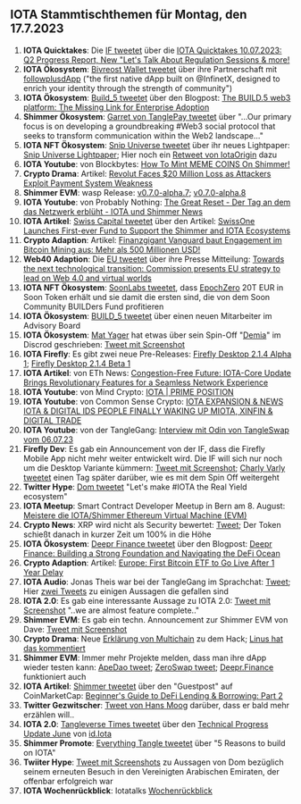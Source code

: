 ## IOTA Stammtischthemen für Montag, den 17.7.2023

1. **IOTA Quicktakes**: Die [IF tweetet](https://twitter.com/iota/status/1678328300769296384?s=20) über die [IOTA Quicktakes 10.07.2023: Q2 Progress Report, New "Let's Talk About Regulation Sessions & more!](https://www.youtube.com/watch?v=7B5tTd3d_VY)
2. **IOTA Ökosystem**: [Bivreost Wallet tweetet](https://twitter.com/bivreost/status/1678490891709739020?s=20) über ihre Partnerschaft mit [followplusdApp](https://twitter.com/followplusdapp) ("the first native dApp built on @InfinetX, designed to enrich your identity through the strength of community")
3. **IOTA Ökosystem**: [Build_5 tweetet](https://twitter.com/build5tech/status/1678640426687819777?s=20) über den Blogpost: [The BUILD.5 web3 platform: The Missing Link for Enterprise Adoption](https://build5.com/blog/platform/)
4. **Shimmer Ökosystem**: [Garret von TanglePay tweetet](https://twitter.com/GarrettBullish/status/1678624907171864577?s=20) über "...Our primary focus is on developing a groundbreaking #Web3 social protocol that seeks to transform communication within the Web2 landscape..."
5. **IOTA NFT Ökosystem**: [Snip Universe tweetet](https://twitter.com/snippool/status/1678670656655728640?s=20) über ihr neues Lightpaper: [Snip Universe Lightpaper](https://medium.com/@snippool/snip-universe-lightpaper-93ca5d77e777); Hier noch ein [Retweet von IotaOrigin](https://twitter.com/origin_iota/status/1678675602344222720?s=20) dazu
6. **IOTA Youtube**: von Blockbytes: [How To Mint MEME COINS On Shimmer!](https://twitter.com/origin_iota/status/1678675602344222720?s=20)
7. **Crypto Drama**: Artikel: [Revolut Faces $20 Million Loss as Attackers Exploit Payment System Weakness](https://thehackernews.com/2023/07/hackers-steal-20-million-by-exploiting.html)
8. **Shimmer EVM**: wasp Release: [v0.7.0-alpha.7](https://github.com/iotaledger/wasp/releases); [v0.7.0-alpha.8](https://github.com/iotaledger/wasp/releases/tag/v0.7.0-alpha.8)
9. **IOTA Youtube**: von Probably Nothing: [The Great Reset - Der Tag an dem das Netzwerk erblüht - IOTA und Shimmer News](https://www.youtube.com/watch?v=k3S6-9Y0x9g)
10. **IOTA Artikel**: [Swiss Capital tweetet](https://twitter.com/Swissonecapital/status/1678775186689228800?s=20) über den Artikel: [SwissOne Launches First-ever Fund to Support the Shimmer and IOTA Ecosystems](https://techpope.com/swissone-launches-first-ever-fund-to-support-the-shimmer-and-iota-ecosystems/)
11. **Crypto Adaption**: Artikel: [Finanzgigant Vanguard baut Engagement im Bitcoin Mining aus: Mehr als 500 Millionen USD!](https://www.blocktrainer.de/vanguard-baut-bitcoin-mining-aus/)
12. **Web40 Adaption**: Die [EU tweetet](https://twitter.com/DigitalEU/status/1678764358372044801?s=20) über ihre Presse Mitteilung: [Towards the next technological transition: Commission presents EU strategy to lead on Web 4.0 and virtual worlds](https://ec.europa.eu/commission/presscorner/detail/en/ip_23_3718)
13. **IOTA NFT Ökosystem**: [SoonLabs tweetet](https://twitter.com/soon_labs/status/1679018890024878080?s=20), dass [EpochZero](https://twitter.com/Epoch_0) 20T EUR in Soon Token erhält und sie damit die ersten sind, die von dem Soon Community BUILDers Fund profitieren
14. **IOTA Ökosystem**: [BUILD_5 tweetet](https://twitter.com/build5tech/status/1679002286528536577?s=20) über einen neuen Mitarbeiter im Advisory Board
15. **IOTA Ökosystem**: [Mat Yager](https://twitter.com/Mat_Yarger) hat etwas über sein Spin-Off "[Demia](https://twitter.com/_Demia)" im Discrod geschrieben: [Tweet mit Screenshot](https://twitter.com/MoonacoPodcast/status/1679001524771356673?s=20)
16. **IOTA Firefly**: Es gibt zwei neue Pre-Releases: [Firefly Desktop 2.1.4 Alpha 1](https://github.com/iotaledger/firefly/releases); [Firefly Desktop 2.1.4 Beta 1](https://github.com/iotaledger/firefly/releases/tag/desktop-2.1.4-beta-1)
17. **IOTA Artikel**: von ETh News: [Congestion-Free Future: IOTA-Core Update Brings Revolutionary Features for a Seamless Network Experience](https://www.ethnews.com/congestion-free-future-iota-core-update-brings-revolutionary-features-for-a-seamless-network-experience/)
18. **IOTA Youtube**: von Mind Crypto: [IOTA | PRIME POSITION](https://www.youtube.com/watch?v=xX9i8dufoTw)
19. **IOTA Youtube**: von Common Sense Crypto: [IOTA EXPANSION & NEWS IOTA & DIGITAL IDS PEOPLE FINALLY WAKING UP MIOTA, XINFIN & DIGITAL TRADE](https://www.youtube.com/watch?v=bcW8yI012zU)
20. **IOTA Youtube**: von der TangleGang: [Interview mit Odin von TangleSwap vom 06.07.23](https://www.youtube.com/watch?v=znzw0Ua-yrY)
21. **Firefly Dev**: Es gab ein Announcement von der IF, dass die Firefly Mobile App nicht mehr weiter entwickelt wird. Die IF will sich nur noch um die Desktop Variante kümmern: [Tweet mit Screenshot](https://twitter.com/Vrom14286662/status/1679121056269836294?s=20); [Charly Varly tweetet](https://twitter.com/c_varley/status/1679442774423216128?s=20) einen Tag später darüber, wie es mit dem Spin Off weitergeht
22. **Twitter Hype**: [Dom tweetet](https://twitter.com/DomSchiener/status/1679749612196839426?s=20) "Let's make #IOTA the Real Yield ecosystem"
23. **IOTA Meetup**: Smart Contract Developer Meetup in Bern am 8. August: [Meistere die IOTA/Shimmer Ethereum Virtual Machine (EVM)](https://www.meetup.com/de-DE/iota-bern/events/294759727/?_xtd=gqFyqTI1MTYxMTc1MKFwo2FwaQ%253D%253D&from=ref)
24. **Crypto News**: XRP wird nicht als Security bewertet: [Tweet](https://twitter.com/IOHK_Charles/status/1679519335667179520?s=20); Der Token schießt danach in kurzer Zeit um 100% in die Höhe
25. **IOTA Ökosystem**: [Deepr Finance tweetet](https://twitter.com/DeeprFinance/status/1679505932810612736?s=20) über den Blogpost: [Deepr Finance: Building a Strong Foundation and Navigating the DeFi Ocean](https://medium.com/@Deepr.Finance/deepr-finance-building-a-strong-foundation-and-navigating-the-defi-ocean-69d72587f0a3)
26. **Crypto Adaption**: Artikel: [Europe: First Bitcoin ETF to Go Live After 1 Year Delay](https://watcher.guru/news/europe-first-bitcoin-etf-to-go-live-after-1-year-delay#:~:text=Europe%3A%20First%20Bitcoin%20ETF%20to%20Go%20Live%20After%201%20Year%20Delay)
27. **IOTA Audio**: Jonas Theis war bei der TangleGang im Sprachchat: [Tweet](https://twitter.com/GangTangleTalk/status/1679429920370376708?s=20); Hier [zwei Tweets](https://twitter.com/Vrom14286662/status/1679719797079064576?s=20) zu einigen Aussagen die gefallen sind
28. **IOTA 2.0**: Es gab eine interessante Aussage zu IOTA 2.0: [Tweet mit Screenshot](https://twitter.com/Vrom14286662/status/1679474213495644160?s=20) "..we are almost feature complete.."
29. **Shimmer EVM**: Es gab ein techn. Announcement zur Shimmer EVM von Dave: [Tweet mit Screenshot](https://twitter.com/Vrom14286662/status/1679474958391492612?s=20)
30. **Crypto Drama**: Neue [Erklärung von Multichain](https://twitter.com/MultichainOrg/status/1679768407628185600?s=20) zu dem Hack; [Linus hat das kommentiert](https://twitter.com/LinusNaumann/status/1679777224537305089?s=20)
31. **Shimmer EVM**: Immer mehr Projekte melden, dass man ihre dApp wieder testen kann: [ApeDao tweet](https://twitter.com/iotapes/status/1679972940455059457?s=20); [ZeroSwap tweet](https://twitter.com/ZeroSwapNFT/status/1680170521529315329?s=20); [Deepr.Finance](https://deepr.finance/dashboard) funktioniert auch
32. **IOTA Artikel**: [Shimmer tweetet](https://twitter.com/shimmernet/status/1679943853024116737?s=20) über den "Guestpost" auf CoinMarketCap: [Beginner's Guide to DeFi Lending & Borrowing: Part 2](https://coinmarketcap.com/community/articles/64a2812b001de42d52ea97d0/)
33. **Twitter Gezwitscher**: [Tweet von Hans Moog](https://twitter.com/hus_qy/status/1680612016002674692?s=20) darüber, dass er bald mehr erzählen will..
34. **IOTA 2.0**: [Tangleverse Times tweetet](https://twitter.com/TangleverseWeb/status/1680538728207466498?s=20) über den [Technical Progress Update June](https://www.times.tangleverse.io/technical-progress-update-june/) von [id.Iota](https://twitter.com/id_iota)
35. **Shimmer Promote**: [Everything Tangle tweetet](https://twitter.com/allthingstangle/status/1680529265836675075?s=20) über "5 Reasons to build on IOTA"
36. **Twiiter Hype**: [Tweet mit Screenshots](https://twitter.com/Vrom14286662/status/1680646755015176193?s=20) zu Aussagen von Dom bezüglich seinem erneuten Besuch in den Vereinigten Arabischen Emiraten, der offenbar erfolgreich war
37. **IOTA Wochenrückblick**: Iotatalks [Wochenrückblick](https://www.iota-talk.com/index.php?article/306-wochenr%C3%BCckblick-vom-9-bis-15-juli-2023/)
